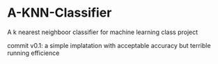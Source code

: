 # A-KNN-Classifier

A k nearest neighboor classifier for machine learning class project

commit v0.1: a simple implatation with acceptable accuracy but terrible running efficience
